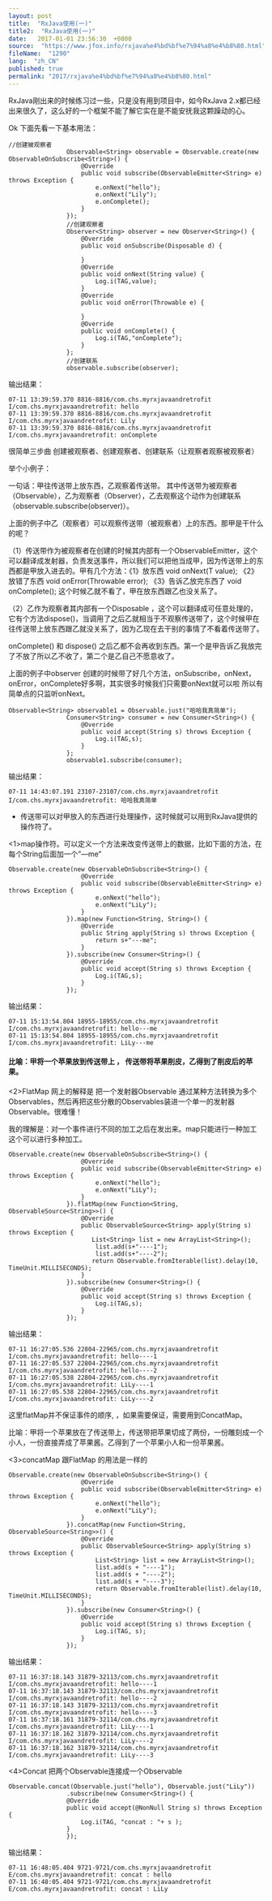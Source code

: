 ```yaml
---
layout: post
title:  "RxJava使用(一)"
title2:  "RxJava使用(一)"
date:   2017-01-01 23:56:30  +0800
source:  "https://www.jfox.info/rxjava%e4%bd%bf%e7%94%a8%e4%b8%80.html"
fileName:  "1290"
lang:  "zh_CN"
published: true
permalink: "2017/rxjava%e4%bd%bf%e7%94%a8%e4%b8%80.html"
---
```


RxJava刚出来的时候练习过一些，只是没有用到项目中，如今RxJava 2.x都已经出来很久了，这么好的一个框架不能了解它实在是不能安抚我这颗躁动的心。

Ok 下面先看一下基本用法：

    //创建被观察者
                    Observable<String> observable = Observable.create(new ObservableOnSubscribe<String>() {
                        @Override
                        public void subscribe(ObservableEmitter<String> e) throws Exception {
                            e.onNext("hello");
                            e.onNext("Lily");
                            e.onComplete();
                        }
                    });
                    //创建观察者
                    Observer<String> observer = new Observer<String>() {
                        @Override
                        public void onSubscribe(Disposable d) {
    
                        }
                        @Override
                        public void onNext(String value) {
                            Log.i(TAG,value);
                        }
                        @Override
                        public void onError(Throwable e) {
    
                        }
                        @Override
                        public void onComplete() {
                            Log.i(TAG,"onComplete");
                        }
                    };
                    //创建联系
                    observable.subscribe(observer);

输出结果：

    07-11 13:39:59.370 8816-8816/com.chs.myrxjavaandretrofit I/com.chs.myrxjavaandretrofit: hello
    07-11 13:39:59.370 8816-8816/com.chs.myrxjavaandretrofit I/com.chs.myrxjavaandretrofit: Lily
    07-11 13:39:59.370 8816-8816/com.chs.myrxjavaandretrofit I/com.chs.myrxjavaandretrofit: onComplete

很简单三步曲 创建被观察者、创建观察者、创建联系（让观察者观察被观察者）

举个小例子：

一句话：甲往传送带上放东西，乙观察着传送带。 其中传送带为被观察者（Observable），乙为观察者（Observer），乙去观察这个动作为创建联系（observable.subscribe(observer)）。

上面的例子中乙（观察者）可以观察传送带（被观察者）上的东西。那甲是干什么的呢？

（1）传送带作为被观察者在创建的时候其内部有一个ObservableEmitter，这个可以翻译成发射器，负责发送事件，所以我们可以把他当成甲，因为传送带上的东西都是甲放入进去的。甲有几个方法：《1》放东西 void onNext(T value); 《2》放错了东西 void onError(Throwable error); 《3》告诉乙放完东西了 void onComplete(); 这个时候乙就不看了，甲在放东西跟乙也没关系了。

（2）乙作为观察者其内部有一个Disposable ，这个可以翻译成可任意处理的，它有个方法dispose()，当调用了之后乙就相当于不观察传送带了，这个时候甲在往传送带上放东西跟乙就没关系了，因为乙现在去干别的事情了不看着传送带了。

onComplete() 和 dispose() 之后乙都不会再收到东西。第一个是甲告诉乙我放完了不放了所以乙不收了，第二个是乙自己不愿意收了。

上面的例子中observer 创建的时候带了好几个方法，onSubscribe，onNext，onError，onComplete好多啊，其实很多时候我们只需要onNext就可以啦 所以有简单点的只监听onNext。

    Observable<String> observable1 = Observable.just("哈哈我真简单");
                    Consumer<String> consumer = new Consumer<String>() {
                        @Override
                        public void accept(String s) throws Exception {
                            Log.i(TAG,s);
                        }
                    };
                    observable1.subscribe(consumer);

输出结果：

    07-11 14:43:07.191 23107-23107/com.chs.myrxjavaandretrofit I/com.chs.myrxjavaandretrofit: 哈哈我真简单

- 传送带可以对甲放入的东西进行处理操作，这时候就可以用到RxJava提供的操作符了。

<1>map操作符。可以定义一个方法来改变传送带上的数据，比如下面的方法，在每个String后面加一个”—me”

    Observable.create(new ObservableOnSubscribe<String>() {
                        @Override
                        public void subscribe(ObservableEmitter<String> e) throws Exception {
                            e.onNext("hello");
                            e.onNext("LiLy");
                        }
                    }).map(new Function<String, String>() {
                        @Override
                        public String apply(String s) throws Exception {
                            return s+"---me";
                        }
                    }).subscribe(new Consumer<String>() {
                        @Override
                        public void accept(String s) throws Exception {
                            Log.i(TAG,s);
                        }
                    });

输出结果：

    07-11 15:13:54.804 18955-18955/com.chs.myrxjavaandretrofit I/com.chs.myrxjavaandretrofit: hello---me
    07-11 15:13:54.804 18955-18955/com.chs.myrxjavaandretrofit I/com.chs.myrxjavaandretrofit: LiLy---me

#### 比喻：甲将一个苹果放到传送带上 ， 传送带将苹果削皮，乙得到了削皮后的苹果。

<2>FlatMap 网上的解释是 把一个发射器Observable 通过某种方法转换为多个Observables，然后再把这些分散的Observables装进一个单一的发射器Observable。很难懂！

我的理解是：对一个事件进行不同的加工之后在发出来。map只能进行一种加工 这个可以进行多种加工。

    Observable.create(new ObservableOnSubscribe<String>() {
                        @Override
                        public void subscribe(ObservableEmitter<String> e) throws Exception {
                            e.onNext("hello");
                            e.onNext("LiLy");
                        }
                    }).flatMap(new Function<String, ObservableSource<String>>() {
                        @Override
                        public ObservableSource<String> apply(String s) throws Exception {
                           List<String> list = new ArrayList<String>();
                            list.add(s+"----1");
                            list.add(s+"----2");
                           return Observable.fromIterable(list).delay(10, TimeUnit.MILLISECONDS);
                        }
                    }).subscribe(new Consumer<String>() {
                        @Override
                        public void accept(String s) throws Exception {
                            Log.i(TAG,s);
                        }
                    });

输出结果：

    07-11 16:27:05.536 22804-22965/com.chs.myrxjavaandretrofit I/com.chs.myrxjavaandretrofit: hello----1
    07-11 16:27:05.537 22804-22965/com.chs.myrxjavaandretrofit I/com.chs.myrxjavaandretrofit: hello----2
    07-11 16:27:05.538 22804-22965/com.chs.myrxjavaandretrofit I/com.chs.myrxjavaandretrofit: LiLy----1
    07-11 16:27:05.538 22804-22965/com.chs.myrxjavaandretrofit I/com.chs.myrxjavaandretrofit: LiLy----2

这里flatMap并不保证事件的顺序, ，如果需要保证，需要用到ConcatMap。

比喻：甲将一个苹果放在了传送带上，传送带把苹果切成了两份，一份雕刻成一个小人，一份直接弄成了苹果酱。乙得到了一个苹果小人和一份苹果酱。

<3>concatMap 跟FlatMap 的用法是一样的

    Observable.create(new ObservableOnSubscribe<String>() {
                        @Override
                        public void subscribe(ObservableEmitter<String> e) throws Exception {
                            e.onNext("hello");
                            e.onNext("LiLy");
                        }
                    }).concatMap(new Function<String, ObservableSource<String>>() {
                        @Override
                        public ObservableSource<String> apply(String s) throws Exception {
                            List<String> list = new ArrayList<String>();
                            list.add(s + "----1");
                            list.add(s + "----2");
                            list.add(s + "----3");
                            return Observable.fromIterable(list).delay(10, TimeUnit.MILLISECONDS);
                        }
                    }).subscribe(new Consumer<String>() {
                        @Override
                        public void accept(String s) throws Exception {
                            Log.i(TAG, s);
                        }
                    });

输出结果：

    07-11 16:37:18.143 31879-32113/com.chs.myrxjavaandretrofit I/com.chs.myrxjavaandretrofit: hello----1
    07-11 16:37:18.143 31879-32113/com.chs.myrxjavaandretrofit I/com.chs.myrxjavaandretrofit: hello----2
    07-11 16:37:18.143 31879-32113/com.chs.myrxjavaandretrofit I/com.chs.myrxjavaandretrofit: hello----3
    07-11 16:37:18.161 31879-32114/com.chs.myrxjavaandretrofit I/com.chs.myrxjavaandretrofit: LiLy----1
    07-11 16:37:18.162 31879-32114/com.chs.myrxjavaandretrofit I/com.chs.myrxjavaandretrofit: LiLy----2
    07-11 16:37:18.162 31879-32114/com.chs.myrxjavaandretrofit I/com.chs.myrxjavaandretrofit: LiLy----3

<4>Concat 把两个Observable连接成一个Observable

    Observable.concat(Observable.just("hello"), Observable.just("LiLy"))
                    .subscribe(new Consumer<String>() {
                    @Override
                    public void accept(@NonNull String s) throws Exception {
                        Log.i(TAG, "concat : "+ s );
                    }
                    });

输出结果：

    07-11 16:48:05.404 9721-9721/com.chs.myrxjavaandretrofit E/com.chs.myrxjavaandretrofit: concat : hello
    07-11 16:48:05.404 9721-9721/com.chs.myrxjavaandretrofit E/com.chs.myrxjavaandretrofit: concat : LiLy

